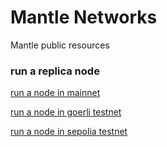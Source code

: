 # Mantle Networks

Mantle public resources

### run a replica node
[run a node in mainnet](./run-node-mainnet.md)

[run a node in goerli testnet](./run-node-testnet.md)

[run a node in sepolia testnet](./run-node-sepolia.md)

